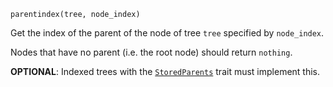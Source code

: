 ```
parentindex(tree, node_index)
```

Get the index of the parent of the node of tree `tree` specified by `node_index`.

Nodes that have no parent (i.e. the root node) should return `nothing`.

**OPTIONAL**: Indexed trees with the [`StoredParents`](@ref) trait must implement this.
